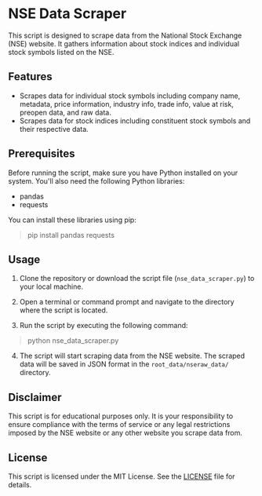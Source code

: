 # NSE Data Scraper

This script is designed to scrape data from the National Stock Exchange (NSE) website. It gathers information about stock indices and individual stock symbols listed on the NSE.

## Features

- Scrapes data for individual stock symbols including company name, metadata, price information, industry info, trade info, value at risk, preopen data, and raw data.
- Scrapes data for stock indices including constituent stock symbols and their respective data.

## Prerequisites

Before running the script, make sure you have Python installed on your system. You'll also need the following Python libraries:

- pandas
- requests

You can install these libraries using pip:

> pip install pandas requests


## Usage

1. Clone the repository or download the script file (`nse_data_scraper.py`) to your local machine.

2. Open a terminal or command prompt and navigate to the directory where the script is located.

3. Run the script by executing the following command:
> python nse_data_scraper.py


4. The script will start scraping data from the NSE website. The scraped data will be saved in JSON format in the `root_data/nseraw_data/` directory.

## Disclaimer

This script is for educational purposes only. It is your responsibility to ensure compliance with the terms of service or any legal restrictions imposed by the NSE website or any other website you scrape data from.

## License

This script is licensed under the MIT License. See the [LICENSE](LICENSE) file for details.
